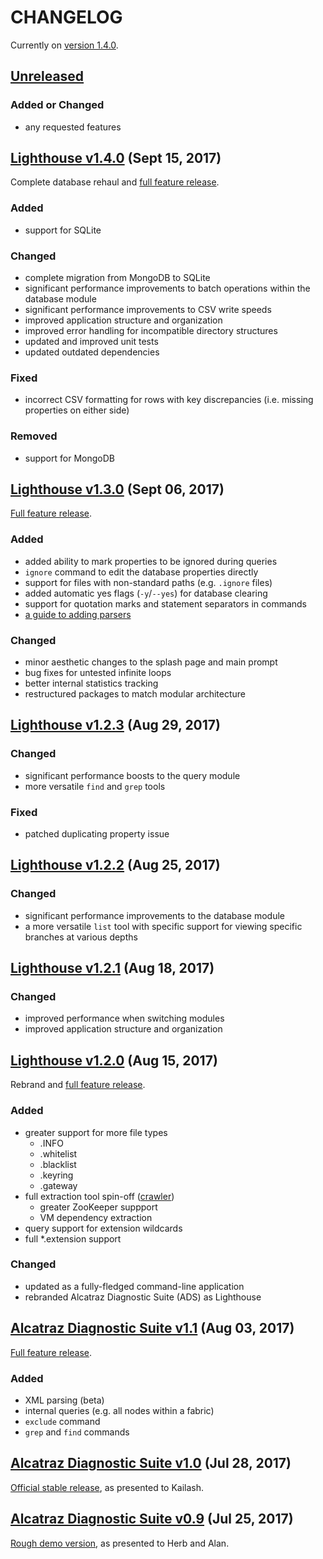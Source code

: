 # CHANGELOG
Currently on [version 1.4.0](https://github.com/sumeet-bansal/lighthouse/releases/tag/v1.4).

## [Unreleased](https://github.com/sumeet-bansal/lighthouse/compare/v1.4...master)
### Added or Changed
+ any requested features

## [Lighthouse v1.4.0](https://github.com/sumeet-bansal/lighthouse/compare/v1.3...v1.4) (Sept 15, 2017)
Complete database rehaul and [full feature release](https://github.com/sumeet-bansal/lighthouse/releases/tag/v1.4).
### Added
+ support for SQLite

### Changed
+ complete migration from MongoDB to SQLite
+ significant performance improvements to batch operations within the database module
+ significant performance improvements to CSV write speeds
+ improved application structure and organization
+ improved error handling for incompatible directory structures
+ updated and improved unit tests
+ updated outdated dependencies

### Fixed
+ incorrect CSV formatting for rows with key discrepancies (i.e. missing properties on either side)

### Removed
- support for MongoDB

## [Lighthouse v1.3.0](https://github.com/sumeet-bansal/lighthouse/compare/95e1f2a564d074e742faaf6ed5794dcbb5e0b570...v1.3) (Sept 06, 2017)
[Full feature release](https://github.com/sumeet-bansal/lighthouse/releases/tag/v1.3).
### Added
+ added ability to mark properties to be ignored during queries
+ `ignore` command to edit the database properties directly
+ support for files with non-standard paths (e.g. `.ignore` files)
+ added automatic yes flags (`-y`/`--yes`) for database clearing
+ support for quotation marks and statement separators in commands
+ [a guide to adding parsers](https://github.com/sumeet-bansal/lighthouse/blob/master/src/main/java/parser/ParserGuide.md)

### Changed
+ minor aesthetic changes to the splash page and main prompt
+ bug fixes for untested infinite loops
+ better internal statistics tracking
+ restructured packages to match modular architecture

## [Lighthouse v1.2.3](https://github.com/sumeet-bansal/lighthouse/compare/baba13511abcfadf8fa5339bf978c00bab3cb01b...95e1f2a564d074e742faaf6ed5794dcbb5e0b570) (Aug 29, 2017)
### Changed
+ significant performance boosts to the query module
+ more versatile `find` and `grep` tools

### Fixed
+ patched duplicating property issue

## [Lighthouse v1.2.2](https://github.com/sumeet-bansal/lighthouse/compare/1bb5752131993f20ab999853c4535b59decddfae...baba13511abcfadf8fa5339bf978c00bab3cb01b) (Aug 25, 2017)
### Changed
+ significant performance improvements to the database module
+ a more versatile `list` tool with specific support for viewing specific branches at various depths

## [Lighthouse v1.2.1](https://github.com/sumeet-bansal/lighthouse/compare/v1.2...1bb5752131993f20ab999853c4535b59decddfae) (Aug 18, 2017)
### Changed
+ improved performance when switching modules
+ improved application structure and organization

## [Lighthouse v1.2.0](https://github.com/sumeet-bansal/lighthouse/compare/v1.1...v1.2) (Aug 15, 2017)
Rebrand and [full feature release](https://github.com/sumeet-bansal/lighthouse/releases/tag/v1.2).
### Added
+ greater support for more file types
	+ .INFO
	+ .whitelist
	+ .blacklist
	+ .keyring
	+ .gateway
+ full extraction tool spin-off ([crawler](https://github.com/sumeet-bansal/crawler))
	+ greater ZooKeeper suppport
	+ VM dependency extraction
+ query support for extension wildcards
+ full \*.extension support

### Changed
+ updated as a fully-fledged command-line application
+ rebranded Alcatraz Diagnostic Suite (ADS) as Lighthouse

## [Alcatraz Diagnostic Suite v1.1](https://github.com/sumeet-bansal/lighthouse/compare/v1.0...v1.1) (Aug 03, 2017)
[Full feature release](https://github.com/sumeet-bansal/lighthouse/releases/tag/v1.1).
### Added
+ XML parsing (beta)
+ internal queries (e.g. all nodes within a fabric)
+ `exclude` command
+ `grep` and `find` commands

## [Alcatraz Diagnostic Suite v1.0](https://github.com/sumeet-bansal/lighthouse/compare/v0.9...v1.0) (Jul 28, 2017)
[Official stable release](https://github.com/sumeet-bansal/lighthouse/releases/tag/v1.0), as presented to Kailash.

## [Alcatraz Diagnostic Suite v0.9](https://github.com/sumeet-bansal/lighthouse/compare/bb5afa82be4c205f298cd6d9f9223d74ac5a13e7...v0.9) (Jul 25, 2017)
[Rough demo version](https://github.com/sumeet-bansal/lighthouse/releases/tag/v0.9), as presented to Herb and Alan.